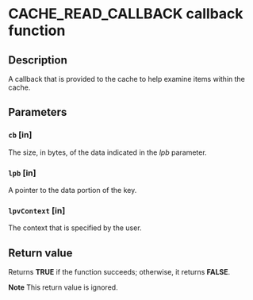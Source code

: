 # CACHE_READ_CALLBACK callback function

## Description

A callback that is provided to the cache to help examine items within the cache.

## Parameters

### `cb` [in]

The size, in bytes, of the data indicated in the *lpb* parameter.

### `lpb` [in]

A pointer to the data portion of the key.

### `lpvContext` [in]

The context that is specified by the user.

## Return value

Returns **TRUE** if the function succeeds; otherwise, it returns **FALSE**.

**Note** This return value is ignored.